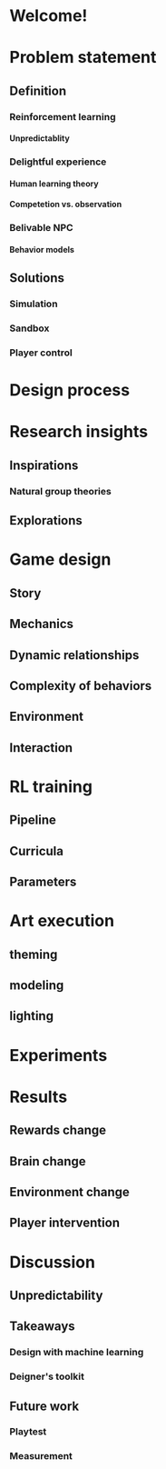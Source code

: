 # Welcome!

# Problem statement

## Definition
### Reinforcement learning
#### Unpredictablity
### Delightful experience
#### Human learning theory
#### Competetion vs. observation
### Belivable NPC
#### Behavior models

## Solutions
### Simulation 
### Sandbox
### Player control

# Design process

# Research insights
## Inspirations
### Natural group theories
### 
## Explorations

# Game design
## Story
## Mechanics
## Dynamic relationships
## Complexity of behaviors
## Environment
## Interaction

# RL training
## Pipeline
## Curricula
## Parameters

# Art execution
## theming
## modeling
## lighting

# Experiments

# Results
## Rewards change
## Brain change
## Environment change
## Player intervention

# Discussion
## Unpredictability

## Takeaways
### Design with machine learning
### Deigner's toolkit

## Future work
### Playtest
### Measurement
